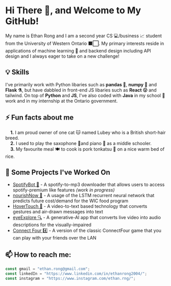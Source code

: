 # Hi There 👋, and Welcome to My GitHub!

My name is Ethan Rong and I am a second year CS 💻/business 📈 student from the University of Western Ontario **🟪⬜**. My primary interests reside in applications of machine learning 🤖 and backend design including API design and I always eager to take on a new challenge!

## 💡 Skills
I've primarily work with Python libaries such as **pandas 🐼**, **numpy 🔢** and **Flask ⚗️**, but have dabbled in front-end JS libaries such as **React 😮** and tailwind. On top of **Python** and **JS**, I've also coded with **Java** in my school 🏫 work and in my internship at the Ontario government.

## ⚡ Fun facts about me
 &nbsp; &nbsp;  **1.** I am proud owner of one cat 🐱 named Lubey who is a British short-hair breed. <br>
 &nbsp; &nbsp;  **2.** I used to play the saxophone 🎷and piano 🎹 as a middle schooler. <br>
 &nbsp; &nbsp;  **3.** My favourite meal 🍽️ to cook is pork tonkatsu 🍛 on a nice warm bed of rice. <br>

## 🔭 Some Projects I've Worked On
  * [SpotifyBot 🤖](https://github.com/ethan-rng/spotifyBot) - A spotify-to-mp3 downloader that allows users to access spotify-premium like features *(work in progress)*
  * [nourishNow 🍲](https://devpost.com/software/norishnow) - A usage of the LSTM recurrent neural network that predicts future cost/demand for the WIC food program
  * [HoverTouch 🚁](https://devpost.com/software/hovertouch) - A video-to-text based technology that converts gestures and air-drawn messages into text
  * [eyeExplore 🔍](https://devpost.com/software/eyeexplore) - A generative-AI app that converts live video into audio descriptions for the visually-impaired
  * [Connect Four 4️⃣](https://github.com/ethan-rng/connectFour) - A version of the classic ConnectFour game that you can play with your friends over the LAN

## 📫 How to reach me:
```javascript
const gmail = "ethan.rong@gmail.com";
const linkedIn = "https://www.linkedin.com/in/ethanrong2004/";
const instagram = "https://www.instagram.com/ethan.rng/";
